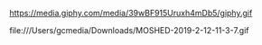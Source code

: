 https://media.giphy.com/media/39wBF915Uruxh4mDb5/giphy.gif

file:///Users/gcmedia/Downloads/MOSHED-2019-2-12-11-3-7.gif 
